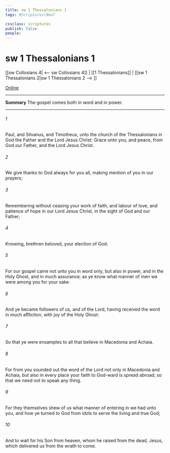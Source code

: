 ```yaml
---
title: sw 1 Thessalonians 1
tags: #Scriptures\NewT

cssclass: scriptures
publish: false
people:
---
```


# sw 1 Thessalonians 1
[[sw Collosians 4| <-- sw Collosians 4]] | [[1 Thessalonians]] | [[sw 1 Thessalonians 2|sw 1 Thessalonians 2 --> ]]

[Online](https://churchofjesuschrist.org/study/scriptures/nt/1-thes/1?lang=eng)

---
__Summary__
The gospel comes both in word and in power.

---
###### 1 
Paul, and Silvanus, and Timotheus, unto the church of the Thessalonians  in God the Father and  the Lord Jesus Christ: Grace  unto you, and peace, from God our Father, and the Lord Jesus Christ.

###### 2 
We give thanks to God always for you all, making mention of you in our prayers;

###### 3 
Remembering without ceasing your work of faith, and labour of love, and patience of hope in our Lord Jesus Christ, in the sight of God and our Father;

###### 4 
Knowing, brethren beloved, your election of God.

###### 5 
For our gospel came not unto you in word only, but also in power, and in the Holy Ghost, and in much assurance; as ye know what manner of men we were among you for your sake.

###### 6 
And ye became followers of us, and of the Lord, having received the word in much affliction, with joy of the Holy Ghost:

###### 7 
So that ye were ensamples to all that believe in Macedonia and Achaia.

###### 8 
For from you sounded out the word of the Lord not only in Macedonia and Achaia, but also in every place your faith to God-ward is spread abroad; so that we need not to speak any thing.

###### 9 
For they themselves shew of us what manner of entering in we had unto you, and how ye turned to God from idols to serve the living and true God;

###### 10 
And to wait for his Son from heaven, whom he raised from the dead,  Jesus, which delivered us from the wrath to come.

